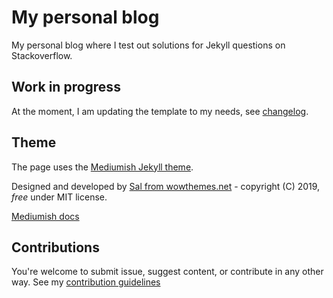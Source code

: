 # My personal blog

My personal blog where I test out solutions for Jekyll questions on Stackoverflow.

## Work in progress

At the moment, I am updating the template to my needs, see [changelog](https://github.com/cadamini/cadamini.github.io/blob/main/changelog.md).

## Theme

The page uses the [Mediumish Jekyll theme](https://github.com/wowthemesnet/mediumish-theme-jekyll).

Designed and developed by [Sal from wowthemes.net](https://www.wowthemes.net) - copyright (C) 2019, *free* under MIT license. 

[Mediumish docs](https://bootstrapstarter.com/template-mediumish-bootstrap-jekyll/)

## Contributions

You're welcome to submit issue, suggest content, or contribute in any other way. See my [contribution guidelines](CONTRIBUTING.md)
